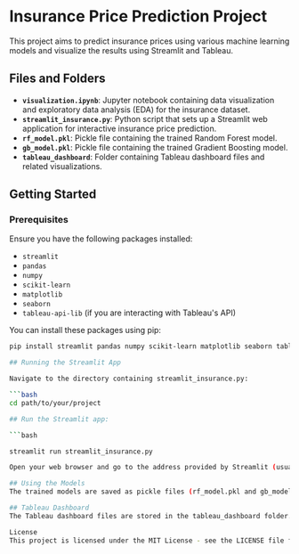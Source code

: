 # Insurance Price Prediction Project

This project aims to predict insurance prices using various machine learning models and visualize the results using Streamlit and Tableau.

## Files and Folders

- **`visualization.ipynb`**: Jupyter notebook containing data visualization and exploratory data analysis (EDA) for the insurance dataset.
- **`streamlit_insurance.py`**: Python script that sets up a Streamlit web application for interactive insurance price prediction.
- **`rf_model.pkl`**: Pickle file containing the trained Random Forest model.
- **`gb_model.pkl`**: Pickle file containing the trained Gradient Boosting model.
- **`tableau_dashboard`**: Folder containing Tableau dashboard files and related visualizations.

## Getting Started

### Prerequisites

Ensure you have the following packages installed:

- `streamlit`
- `pandas`
- `numpy`
- `scikit-learn`
- `matplotlib`
- `seaborn`
- `tableau-api-lib` (if you are interacting with Tableau's API)

You can install these packages using pip:

```bash
pip install streamlit pandas numpy scikit-learn matplotlib seaborn tableau-api-lib

## Running the Streamlit App

Navigate to the directory containing streamlit_insurance.py:

```bash
cd path/to/your/project

## Run the Streamlit app:

```bash

streamlit run streamlit_insurance.py

Open your web browser and go to the address provided by Streamlit (usually http://localhost:8501) to interact with the application.

## Using the Models
The trained models are saved as pickle files (rf_model.pkl and gb_model.pkl). These can be loaded in your Python scripts to make predictions on new data.

## Tableau Dashboard
The Tableau dashboard files are stored in the tableau_dashboard folder. Please refer to the Tableau documentation for instructions on how to open and interact with these files.

License
This project is licensed under the MIT License - see the LICENSE file for details.